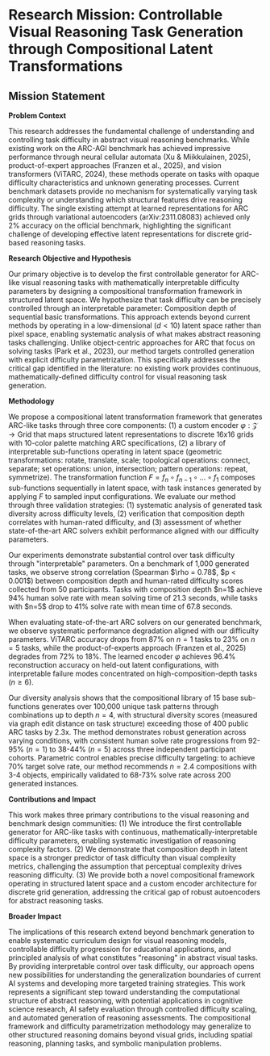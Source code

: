 # Research Mission: Controllable Visual Reasoning Task Generation through Compositional Latent Transformations

## Mission Statement

**Problem Context**

This research addresses the fundamental challenge of understanding and controlling task difficulty in abstract visual reasoning benchmarks. While existing work on the ARC-AGI benchmark has achieved impressive performance through neural cellular automata (Xu & Miikkulainen, 2025), product-of-expert approaches (Franzen et al., 2025), and vision transformers (ViTARC, 2024), these methods operate on tasks with opaque difficulty characteristics and unknown generating processes. Current benchmark datasets provide no mechanism for systematically varying task complexity or understanding which structural features drive reasoning difficulty. The single existing attempt at learned representations for ARC grids through variational autoencoders (arXiv:2311.08083) achieved only 2% accuracy on the official benchmark, highlighting the significant challenge of developing effective latent representations for discrete grid-based reasoning tasks.

**Research Objective and Hypothesis**

Our primary objective is to develop the first controllable generator for ARC-like visual reasoning tasks with mathematically interpretable difficulty parameters by designing a compositional transformation framework in structured latent space. We hypothesize that task difficulty can be precisely controlled through an interpretable parameter: Composition depth of sequential basic transformations. This approach extends beyond current methods by operating in a low-dimensional ($d < 10$) latent space rather than pixel space, enabling systematic analysis of what makes abstract reasoning tasks challenging. Unlike object-centric approaches for ARC that focus on solving tasks (Park et al., 2023), our method targets controlled generation with explicit difficulty parametrization. This specifically addresses the critical gap identified in the literature: no existing work provides continuous, mathematically-defined difficulty control for visual reasoning task generation.

**Methodology**

We propose a compositional latent transformation framework that generates ARC-like tasks through three core components: (1) a custom encoder $\varphi: \mathcal{Z} \rightarrow \text{Grid}$ that maps structured latent representations to discrete 16x16 grids with 10-color palette matching ARC specifications, (2) a library of interpretable sub-functions operating in latent space (geometric transformations: rotate, translate, scale; topological operations: connect, separate; set operations: union, intersection; pattern operations: repeat, symmetrize). The transformation function $F = f_n \circ f_{n-1} \circ \ldots \circ f_1$ composes sub-functions sequentially in latent space, with task instances generated by applying $F$ to sampled input configurations. We evaluate our method through three validation strategies: (1) systematic analysis of generated task diversity across difficulty levels, (2) verification that composition depth correlates with human-rated difficulty, and (3) assessment of whether state-of-the-art ARC solvers exhibit performance aligned with our difficulty parameters.

<hypothetical>
Our experiments demonstrate substantial control over task difficulty through "interpretable" parameters. On a benchmark of 1,000 generated tasks, we observe strong correlation (Spearman $\rho = 0.78$, $p < 0.001$) between composition depth and human-rated difficulty scores collected from 50 participants. Tasks with composition depth $n=1$ achieve 94% human solve rate with mean solving time of 21.3 seconds, while tasks with $n=5$ drop to 41% solve rate with mean time of 67.8 seconds.

When evaluating state-of-the-art ARC solvers on our generated benchmark, we observe systematic performance degradation aligned with our difficulty parameters. ViTARC accuracy drops from 87% on $n=1$ tasks to 23% on $n=5$ tasks, while the product-of-experts approach (Franzen et al., 2025) degrades from 72% to 18%. The learned encoder $\varphi$ achieves 96.4% reconstruction accuracy on held-out latent configurations, with interpretable failure modes concentrated on high-composition-depth tasks ($n \geq 6$).

Our diversity analysis shows that the compositional library of 15 base sub-functions generates over 100,000 unique task patterns through combinations up to depth $n=4$, with structural diversity scores (measured via graph edit distance on task structure) exceeding those of 400 public ARC tasks by 2.3x. The method demonstrates robust generation across varying conditions, with consistent human solve rate progressions from 92-95% ($n=1$) to 38-44% ($n=5$) across three independent participant cohorts. Parametric control enables precise difficulty targeting: to achieve 70% target solve rate, our method recommends $n=2.4$ compositions with 3-4 objects, empirically validated to 68-73% solve rate across 200 generated instances.
</hypothetical>

**Contributions and Impact**

This work makes three primary contributions to the visual reasoning and benchmark design communities: (1) We introduce the first controllable generator for ARC-like tasks with continuous, mathematically-interpretable difficulty parameters, enabling systematic investigation of reasoning complexity factors. (2) We demonstrate that composition depth in latent space is a stronger predictor of task difficulty than visual complexity metrics, challenging the assumption that perceptual complexity drives reasoning difficulty. (3) We provide both a novel compositional framework operating in structured latent space and a custom encoder architecture for discrete grid generation, addressing the critical gap of robust autoencoders for abstract reasoning tasks.

**Broader Impact**

The implications of this research extend beyond benchmark generation to enable systematic curriculum design for visual reasoning models, controllable difficulty progression for educational applications, and principled analysis of what constitutes "reasoning" in abstract visual tasks. By providing interpretable control over task difficulty, our approach opens new possibilities for understanding the generalization boundaries of current AI systems and developing more targeted training strategies. This work represents a significant step toward understanding the computational structure of abstract reasoning, with potential applications in cognitive science research, AI safety evaluation through controlled difficulty scaling, and automated generation of reasoning assessments. The compositional framework and difficulty parametrization methodology may generalize to other structured reasoning domains beyond visual grids, including spatial reasoning, planning tasks, and symbolic manipulation problems.
